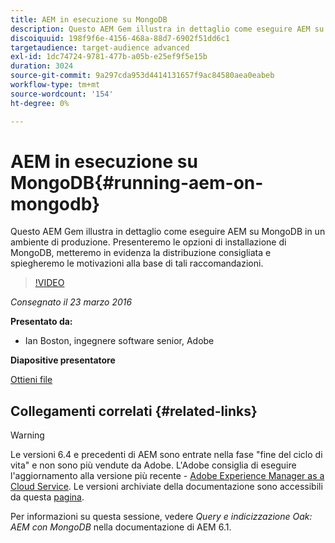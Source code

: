 ```yaml
---
title: AEM in esecuzione su MongoDB
description: Questo AEM Gem illustra in dettaglio come eseguire AEM su MongoDB in un ambiente di produzione. Presenteremo le opzioni di installazione di MongoDB, metteremo in evidenza la distribuzione consigliata e spiegheremo le motivazioni alla base di tali raccomandazioni.
discoiquuid: 198f9f6e-4156-468a-88d7-6902f51dd6c1
targetaudience: target-audience advanced
exl-id: 1dc74724-9781-477b-a05b-e25ef9f5e15b
duration: 3024
source-git-commit: 9a297cda953d4414131657f9ac84580aea0eabeb
workflow-type: tm+mt
source-wordcount: '154'
ht-degree: 0%

---
```


# AEM in esecuzione su MongoDB{#running-aem-on-mongodb}

Questo AEM Gem illustra in dettaglio come eseguire AEM su MongoDB in un ambiente di produzione. Presenteremo le opzioni di installazione di MongoDB, metteremo in evidenza la distribuzione consigliata e spiegheremo le motivazioni alla base di tali raccomandazioni.

>[!VIDEO](https://video.tv.adobe.com/v/19304/?quality=9)

*Consegnato il 23 marzo 2016*

**Presentato da:**

* Ian Boston, ingegnere software senior, Adobe

**Diapositive presentatore**

[Ottieni file](assets/aem-gems-032316-onmongodb.pdf)

## Collegamenti correlati {#related-links}

>[!WARNING]
>
>Le versioni 6.4 e precedenti di AEM sono entrate nella fase &quot;fine del ciclo di vita&quot; e non sono più vendute da Adobe.  L&#39;Adobe consiglia di eseguire l&#39;aggiornamento alla versione più recente - [Adobe Experience Manager as a Cloud Service](https://experienceleague.adobe.com/docs/experience-manager-cloud-service.html?lang=it).  Le versioni archiviate della documentazione sono accessibili da questa [pagina](https://experienceleague.adobe.com/docs/experience-manager-release-information/aem-release-updates/previous-updates/aem-previous-versions.html?lang=it).
>
>Per informazioni su questa sessione, vedere *Query e indicizzazione Oak: AEM con MongoDB* nella documentazione di AEM 6.1.

<!--
[Get back to the Overview](https://helpx.adobe.com/it/experience-manager/kt/eseminars/gems/aem-index.html)
-->
